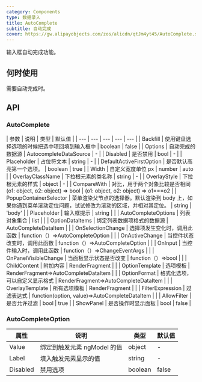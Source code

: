 ```yaml
---
category: Components
type: 数据录入
title: AutoComplete
subtitle: 自动完成
cover: https://gw.alipayobjects.com/zos/alicdn/qtJm4yt45/AutoComplete.svg
---
```


输入框自动完成功能。

## 何时使用

需要自动完成时。

## API

### AutoComplete

| 参数 | 说明 | 类型 | 默认值 |
| --- | --- | --- | --- | --- |
| Backfill | 使用键盘选择选项的时候把选中项回填到输入框中 | boolean | false |
| Options | 自动完成的数据源 | AutocompleteDataSource | - |
| Disabled | 是否禁用 | bool | - |
| Placeholder | 占位符文本 | string | - |
| DefaultActiveFirstOption | 是否默认高亮第一个选项。 | boolean | true |
| Width | 自定义宽度单位 px | number | auto |
| OverlayClassName | 下拉根元素的类名称 | string | - |
| OverlayStyle | 下拉根元素的样式 | object | - |
| CompareWith | 对比，用于两个对象比较是否相同(o1: object, o2: object) => bool | (o1: object, o2: object) => o1===o2 |
| PopupContainerSelector | 菜单渲染父节点的选择器。默认渲染到 body 上，如果你遇到菜单滚动定位问题，试试修改为滚动的区域，并相对其定位。 | string | 'body' |
| Placeholder | 输入框提示 | string |  |
| AutoCompleteOptions | 列表对象集合 | list<AutoCompleteOption> |  |
| OptionDataItems | 绑定列表数据项格式的数据源 | AutoCompleteDataItem |  |
| OnSelectionChange | 选择项发生变化时，调用此函数 | function（）=>AutoCompleteOption |  |
| OnActiveChange | 当控件状态改变时，调用此函数 | function（）=>AutoCompleteOption |  |
| OnInput | 当控件输入时，调用此函数 | function（）=>ChangeEventArgs |  |
| OnPanelVisibleChange | 当面板显示状态是否改变 | function（）=>bool |  |
| ChildContent | 附加内容 | RenderFragment |  |
| OptionTemplate | 选项模板 | RenderFragment=>AutoCompleteDataItem |  |
| OptionFormat | 格式化选项，可以自定义显示格式 | RenderFragment=>AutoCompleteDataItem |  |
| OverlayTemplate | 所有选项模板 | RenderFragment |  |
| FilterExpression | 过滤表达式 | function(option, value)=>AutoCompleteDataItem |  |
| AllowFilter | 是否允许过滤 | bool | true |
| ShowPanel | 是否操作时显示面板 | bool | false |

### AutoCompleteOption

| 属性 | 说明 | 类型 | 默认值 |
| --- | --- | --- | --- |
| Value | 绑定到触发元素 ngModel 的值 | object | - |
| Label | 填入触发元素显示的值 | string | - |
| Disabled | 禁用选项 | boolean | false |

